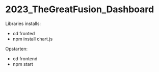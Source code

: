 # 2023_TheGreatFusion_Dashboard

Libraries installs:
* cd fronted
* npm install chart.js

Opstarten:
* cd frontend
* npm start

